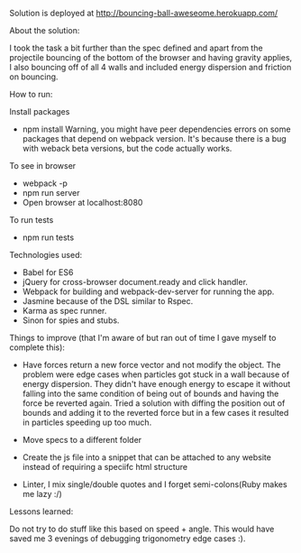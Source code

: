 Solution is deployed at http://bouncing-ball-aweseome.herokuapp.com/

About the solution:

I took the task a bit further than the spec defined and apart from the projectile bouncing
of the bottom of the browser and having gravity applies, I also bouncing off of all 4 walls and
included energy dispersion and friction on bouncing.

How to run:

Install packages
- npm install
Warning, you might have peer dependencies errors on some packages that depend on webpack version.
It's because there is a bug with weback beta versions, but the code actually works.

To see in browser
- webpack -p
- npm run server
- Open browser at localhost:8080

To run tests
- npm run tests

Technologies used:
- Babel for ES6
- jQuery for cross-browser document.ready and click handler.
- Webpack for building and webpack-dev-server for running the app.
- Jasmine because of the DSL similar to Rspec.
- Karma as spec runner.
- Sinon for spies and stubs.

Things to improve (that I'm aware of but ran out of time I gave myself to complete this):

- Have forces return a new force vector and not modify the object. The problem were edge cases
when particles got stuck in a wall because of energy dispersion. They didn't have enough energy
to escape it without falling into the same condition of being out of bounds and having the force
be reverted again. Tried a solution with diffing the position out of bounds and adding it to the
reverted force but in a few cases it resulted in particles speeding up too much.

- Move specs to a different folder
- Create the js file into a snippet that can be attached to any website instead of
requiring a speciifc html structure
- Linter, I mix single/double quotes and I forget semi-colons(Ruby makes me lazy :/)

Lessons learned:

Do not try to do stuff like this based on speed + angle. This would have saved me 3 evenings of
debugging trigonometry edge cases :).
